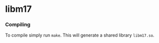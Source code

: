 # libm17

### Compiling

To compile simply run `make`. This will generate a shared library `libm17.so`.
